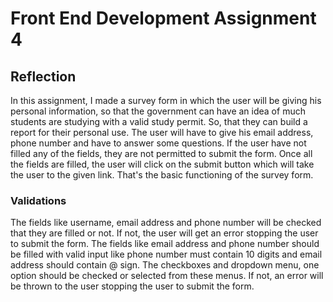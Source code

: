 # Front End Development Assignment 4

## Reflection

In this assignment, I made a survey form in which the user will be giving
his personal information, so that the government can have an idea of
much students are studying with a valid study permit. So, that they can
build a report for their personal use. The user will have to give his
email address, phone number and have to answer some questions. If the user
have not filled any of the fields, they are not permitted to submit the
form. Once all the fields are filled, the user will click on the submit
button which will take the user to the given link. That's the basic
functioning of the survey form.

### Validations

The fields like username, email address and phone number will be checked
that they are filled or not. If not, the user will get an error stopping
the user to submit the form. The fields like email address and phone number
should be filled with valid input like phone number must contain 10 digits
and email address should contain @ sign. The checkboxes and dropdown menu,
one option should be checked or selected from these menus. If not, an error
will be thrown to the user stopping the user to submit the form.
